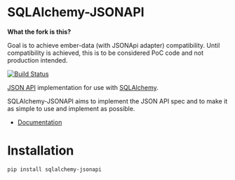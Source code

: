 # SQLAlchemy-JSONAPI


**What the fork is this?**

Goal is to achieve ember-data (with JSONApi adapter) compatibility.
Until compatibility is achieved, this is to be considered PoC code and not production intended.


[![Build Status](https://travis-ci.org/emilecaron/sqlalchemy-jsonapi.svg?branch=master)](https://travis-ci.org/emilecaron/sqlalchemy-jsonapi)

[JSON API](http://jsonapi.org/) implementation for use with
[SQLAlchemy](http://www.sqlalchemy.org/).

SQLAlchemy-JSONAPI aims to implement the JSON API spec and to make it as simple
to use and implement as possible.

* [Documentation](http://sqlalchemy-jsonapi.readthedocs.org)

# Installation

```shell
pip install sqlalchemy-jsonapi
```
